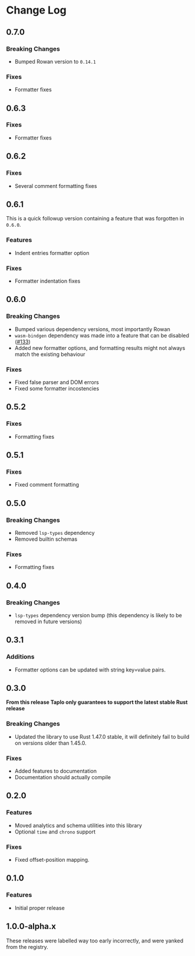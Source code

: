 # Change Log

## 0.7.0

### Breaking Changes

- Bumped Rowan version to `0.14.1`

### Fixes

- Formatter fixes

## 0.6.3

### Fixes

- Formatter fixes

## 0.6.2

### Fixes

- Several comment formatting fixes

## 0.6.1

This is a quick followup version containing a feature that was forgotten in `0.6.0`.

### Features

- Indent entries formatter option

### Fixes

- Formatter indentation fixes

## 0.6.0

### Breaking Changes

- Bumped various dependency versions, most importantly Rowan
- `wasm-bindgen` dependency was made into a feature that can be disabled ([#133](https://github.com/tamasfe/taplo/pull/133))
- Added new formatter options, and formatting results might not always match the existing behaviour

### Fixes

- Fixed false parser and DOM errors
- Fixed some formatter incostencies

## 0.5.2

### Fixes

- Formatting fixes

## 0.5.1

### Fixes

- Fixed comment formatting

## 0.5.0

### Breaking Changes

- Removed `lsp-types` dependency
- Removed builtin schemas

### Fixes

- Formatting fixes

## 0.4.0

### Breaking Changes

- `lsp-types` dependency version bump (this dependency is likely to be removed in future versions)

## 0.3.1

### Additions
- Formatter options can be updated with string key=value pairs.

## 0.3.0

**From this release Taplo only guarantees to support the latest stable Rust release**

### Breaking Changes

- Updated the library to use Rust 1.47.0 stable, it will definitely fail to build on versions older than 1.45.0.

### Fixes
- Added features to documentation
- Documentation should actually compile

## 0.2.0

### Features
- Moved analytics and schema utilities into this library
- Optional `time` and `chrono` support

### Fixes

- Fixed offset-position mapping.

## 0.1.0

### Features

- Initial proper release

## 1.0.0-alpha.x

These releases were labelled way too early incorrectly, and were yanked from the registry.
